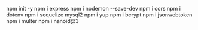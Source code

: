 npm init -y
npm i express
npm i nodemon --save-dev
npm i cors
npm i dotenv
npm i sequelize mysql2
npm i yup
npm i bcrypt
npm i jsonwebtoken
npm i multer
npm i nanoid@3 